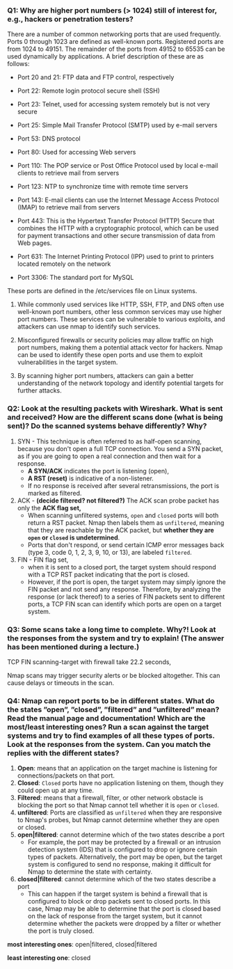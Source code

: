 ### Q1: Why are higher port numbers (> 1024) still of interest for, e.g., hackers or penetration testers?

There are a number of common networking ports that are used frequently. Ports 0 through 1023 are defined as well-known ports. Registered ports are from 1024 to 49151. The remainder of the ports from 49152 to 65535 can be used dynamically by applications. A brief description of these are as follows:

-   Port 20 and 21: FTP data and FTP control, respectively
    
-   Port 22: Remote login protocol secure shell (SSH)
    
-   Port 23: Telnet, used for accessing system remotely but is not very secure
    
-   Port 25: Simple Mail Transfer Protocol (SMTP) used by e-mail servers
    
-   Port 53: DNS protocol
    
-   Port 80: Used for accessing Web servers
    
-   Port 110: The POP service or Post Office Protocol used by local e-mail clients to retrieve mail from servers
    
-   Port 123: NTP to synchronize time with remote time servers
    
-   Port 143: E-mail clients can use the Internet Message Access Protocol (IMAP) to retrieve mail from servers
    
-   Port 443: This is the Hypertext Transfer Protocol (HTTP) Secure that combines the HTTP with a cryptographic protocol, which can be used for payment transactions and other secure transmission of data from Web pages.
    
-   Port 631: The Internet Printing Protocol (IPP) used to print to printers located remotely on the network
    
-   Port 3306: The standard port for MySQL
    

These ports are defined in the /etc/services file on Linux systems.

1. While commonly used services like HTTP, SSH, FTP, and DNS often use well-known port numbers, other less common services may use higher port numbers. These services can be vulnerable to various exploits, and attackers can use nmap to identify such services.

2. Misconfigured firewalls or security policies may allow traffic on high port numbers, making them a potential attack vector for hackers. Nmap can be used to identify these open ports and use them to exploit vulnerabilities in the target system.

3. By scanning higher port numbers, attackers can gain a better understanding of the network topology and identify potential targets for further attacks.

### Q2: Look at the resulting packets with Wireshark. What is sent and received? How are the different scans done (what is being sent)? Do the scanned systems behave differently? Why?

1. SYN - This technique is often referred to as half-open scanning, because you don't open a full TCP connection. You send a SYN packet, as if you are going to open a real connection and then wait for a response. 
   - **A SYN/ACK** indicates the port is listening (open), 
   - **A RST (reset)** is indicative of a non-listener.
   - If no response is received after several retransmissions, the port is marked as filtered.
2. ACK - **(decide filtered? not filtered?)** The ACK scan probe packet has only the **ACK flag set,**
   - When scanning unfiltered systems, `open` and `closed` ports will both return a RST packet. Nmap then labels them as `unfiltered`, meaning that they are reachable by the ACK packet, but **whether they are `open` or `closed` is undetermined**. 
   - Ports that don't respond, or send certain ICMP error messages back (type 3, code 0, 1, 2, 3, 9, 10, or 13), are labeled `filtered`.
3. FIN - FIN flag set, 
   - when it is sent to a closed port, the target system should respond with a TCP RST packet indicating that the port is closed.
   - However, if the port is open, the target system may simply ignore the FIN packet and not send any response. Therefore, by analyzing the response (or lack thereof) to a series of FIN packets sent to different ports, a TCP FIN scan can identify which ports are open on a target system.

### Q3: Some scans take a long time to complete. Why?! Look at the responses from the system and try to explain! (The answer has been mentioned during a lecture.)

TCP FIN scanning-target with firewall take 22.2 seconds, 

Nmap scans may trigger security alerts or be blocked altogether. This can cause delays or timeouts in the scan.



### Q4: Nmap can report ports to be in different states. What do the states ”open”, ”closed”, ”filtered” and ”unfiltered” mean? Read the manual page and documentation! Which are the most/least interesting ones? Run a scan against the target systems and try to find examples of all these types of ports. Look at the responses from the system. Can you match the replies with the different states?

1. **Open**: means that an application on the target machine is listening for connections/packets on that port.
2. **Closed**: `Closed` ports have no application listening on them, though they could open up at any time.
3. **Filtered**: means that a firewall, filter, or other network obstacle is blocking the port so that Nmap cannot tell whether it is `open` or `closed`.
4. **unfiltered**: Ports are classified as `unfiltered` when they are responsive to Nmap's probes, but Nmap cannot determine whether they are open or closed.
5. **open|filtered**: cannot determine which of the two states describe a port
   - For example, the port may be protected by a firewall or an intrusion detection system (IDS) that is configured to drop or ignore certain types of packets. Alternatively, the port may be open, but the target system is configured to send no response, making it difficult for Nmap to determine the state with certainty.
6. **closed|filtered**: cannot determine which of the two states describe a port
   - This can happen if the target system is behind a firewall that is configured to block or drop packets sent to closed ports. In this case, Nmap may be able to determine that the port is closed based on the lack of response from the target system, but it cannot determine whether the packets were dropped by a filter or whether the port is truly closed.



**most interesting ones**: open|filtered, closed|filtered

**least interesting one**: closed

